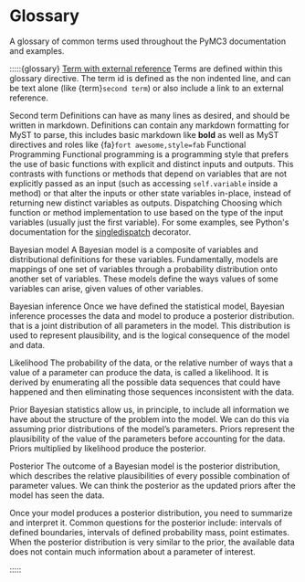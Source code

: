 # Glossary

A glossary of common terms used throughout the PyMC3 documentation and examples.

:::::{glossary}
[Term with external reference](https://www.youtube.com/watch?v=6dc7JgR8eI0)
  Terms are defined within this glossary directive. The term id is defined as the non
  indented line, and can be text alone (like {term}`second term`) or also include a link
  to an external reference.

Second term
  Definitions can have as many lines as desired, and should be written in markdown. Definitions
  can contain any markdown formatting for MyST to parse, this includes basic markdown like **bold**
  as well as MyST directives and roles like {fa}`fort awesome,style=fab`
Functional Programming
  Functional programming is a programming style that prefers the use of basic functions with explicit and distinct inputs and outputs.
  This contrasts with functions or methods that depend on variables that are not explicitly passed as an input (such as accessing `self.variable` inside a method) or that alter the inputs or other state variables in-place, instead of returning new distinct variables as outputs.
Dispatching
  Choosing which function or method implementation to use based on the type of the input variables (usually just the first variable). For some examples, see Python's documentation for the [singledispatch](https://docs.python.org/3/library/functools.html#functools.singledispatch) decorator.
  
Bayesian model
  A Bayesian model is a composite of variables and distributional definitions for these variables. Fundamentally, models are mappings of one set of variables through a probability distribution onto another set of variables. These models define the ways values of some variables can arise, given values of other variables.
  
Bayesian inference
  Once we have defined the statistical model, Bayesian inference processes the data and model to produce a posterior distribution. that is a joint distribution of all parameters in the model. This distribution is used to represent plausibility, and is the logical consequence of the model and data.
  
Likelihood
  The probability of the data, or the relative number of ways that a value of a parameter can produce the data, is called a likelihood. It is derived by enumerating all the possible data sequences that could have happened and then eliminating those sequences inconsistent with the data.
  
Prior
  Bayesian statistics allow us, in principle, to include all information we have about the structure of the problem into the model. We can do this via assuming prior distributions of the model’s parameters. Priors represent the plausibility of the value of the parameters before accounting for the data. Priors multiplied by likelihood produce the posterior. 
  
Posterior
  The outcome of a Bayesian model is the posterior distribution, which describes the relative plausibilities of every possible combination of parameter values. We can think the posterior as the updated priors after the model has seen the data.

  Once your model produces a posterior distribution, you need to summarize and interpret it. Common questions for the posterior include: intervals of defined boundaries, intervals of defined probability mass, point estimates. When the posterior distribution is very similar to the prior, the available data does not contain much information about a parameter of interest.

:::::

